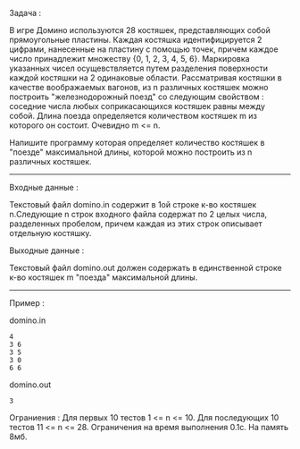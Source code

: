 Задача : 
    
   В игре Домино используются 28 костяшек, представляющих собой прямоугольные пластины. Каждая костяшка идентифицируется 2 цифрами, нанесенные на пластину с помощью точек,
    причем каждое число принадлежит множеству {0, 1, 2, 3, 4, 5, 6}. Маркировка указанных чисел осущевствляется путем разделения поверхности каждой костяшки на 2 одинаковые области.
    Рассматривая костяшки в качестве воображаемых вагонов, из n различных костяшек можно построить "железнодорожный поезд" со следующим свойством : соседние числа любых соприкасающихся
    костяшек равны между собой. Длина поезда определяется количеством костяшек m из которого он состоит. Очевидно m <= n.
        
   Напишите программу которая определяет количество костяшек в "поезде" максимальной длины, которой можно построить из n различных костяшек.

_______________________________________________________________________________________________________________________________________________________________________________

Входные данные : 
    
   Текстовый файл domino.in содержит в 1ой строке к-во костяшек n.Следующие n строк входного файла содержат по 2 целых числа, разделенных пробелом, причем каждая из этих строк
    описывает отдельную костяшку.

Выходные данные :
    
   Текстовый файл domino.out должен содержать в единственной строке к-во костяшек m "поезда" максимальной длины.
 
 _______________________________________________________________________________________________________________________________________________________________________________
    
Пример : 

    
   domino.in 
    
    4          
    3 6 
    3 5
    3 0 
    6 6
    
domino.out
    
    3


Ограниения : Для первых 10 тестов 1 <= n <= 10. Для последующих 10 тестов 11 <= n <= 28. Ограничения на время выполнения 0.1с. На память 8мб.
    
